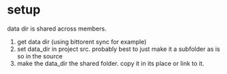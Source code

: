 setup
=====

data dir is shared across members. 

1. get data dir (using bittorent sync for example)
2. set data_dir in project src. probably best to just make it a subfolder as is so in the source
3. make the data_dir the shared folder. copy it in its place or link to it.
